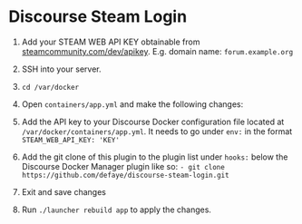 Discourse Steam Login
=====================

1. Add your STEAM WEB API KEY obtainable from [steamcommunity.com/dev/apikey](http://steamcommunity.com/dev/apikey). E.g. domain name: `forum.example.org`

2. SSH into your server.

3. `cd /var/docker`

4. Open `containers/app.yml` and make the following changes:

  1. Add the API key to your Discourse Docker configuration file located at `/var/docker/containers/app.yml`. It needs to go under `env:` in the format `  STEAM_WEB_API_KEY: 'KEY'`

  2. Add the git clone of this plugin to the plugin list under `hooks:` below the Discourse Docker Manager plugin like so: `- git clone https://github.com/defaye/discourse-steam-login.git`

  3. Exit and save changes

5. Run `./launcher rebuild app` to apply the changes.